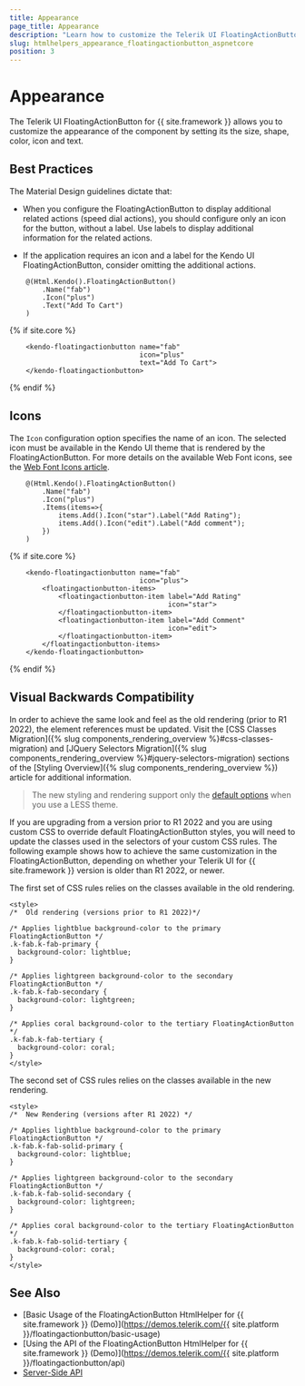 ```yaml
---
title: Appearance
page_title: Appearance
description: "Learn how to customize the Telerik UI FloatingActionButton component for {{ site.framework }} by setting its size, shape, color, icon and text."
slug: htmlhelpers_appearance_floatingactionbutton_aspnetcore
position: 3
---
```


# Appearance

The Telerik UI FloatingActionButton for {{ site.framework }} allows you to customize the appearance of the component by setting its the size, shape, color, icon and text.

## Best Practices

The Material Design guidelines dictate that:

* When you configure the FloatingActionButton to display additional related actions (speed dial actions), you should configure only an icon for the button, without a label. Use labels to display additional information for the related actions.

* If the application requires an icon and a label for the Kendo UI FloatingActionButton, consider omitting the additional actions.

```HtmlHelper
    @(Html.Kendo().FloatingActionButton()
        .Name("fab")
        .Icon("plus")
        .Text("Add To Cart")
    )
```
{% if site.core %}
```TagHelper
    <kendo-floatingactionbutton name="fab"
                                icon="plus"
                                text="Add To Cart">
    </kendo-floatingactionbutton>
```
{% endif %}
## Icons

The `Icon` configuration option specifies the name of an icon. The selected icon must be available in the Kendo UI theme that is rendered by the FloatingActionButton. For more details on the available Web Font icons, see the [Web Font Icons article](https://docs.telerik.com/kendo-ui/styles-and-layout/icons-web).

```Razor
    @(Html.Kendo().FloatingActionButton()
        .Name("fab")
        .Icon("plus")
        .Items(items=>{
            items.Add().Icon("star").Label("Add Rating");
            items.Add().Icon("edit").Label("Add comment");
        })
    )
```
{% if site.core %}
```TagHelper
    <kendo-floatingactionbutton name="fab"
                                icon="plus">
        <floatingactionbutton-items>
            <floatingactionbutton-item label="Add Rating" 
                                       icon="star">
            </floatingactionbutton-item>
            <floatingactionbutton-item label="Add Comment" 
                                       icon="edit">
            </floatingactionbutton-item>
        </floatingactionbutton-items>
    </kendo-floatingactionbutton>
```
{% endif %}

## Visual Backwards Compatibility

In order to achieve the same look and feel as the old rendering (prior to R1 2022), the element references must be updated. Visit the [CSS Classes Migration]({% slug components_rendering_overview %}#css-classes-migration) and [JQuery Selectors Migration]({% slug components_rendering_overview %}#jquery-selectors-migration) sections of the [Styling Overview]({% slug components_rendering_overview %}) article for additional information.

> The new styling and rendering support only the [default options](#options) when you use a LESS theme.

If you are upgrading from a version prior to R1 2022 and you are using custom CSS to override default FloatingActionButton styles, you will need to update the classes used in the selectors of your custom CSS rules. The following example shows how to achieve the same customization in the FloatingActionButton, depending on whether your Telerik UI for {{ site.framework }} version is older than R1 2022, or newer. 

The first set of CSS rules relies on the classes available in the old rendering.

```
<style>
/*  Old rendering (versions prior to R1 2022)*/ 

/* Applies lightblue background-color to the primary FloatingActionButton */
.k-fab.k-fab-primary { 
  background-color: lightblue;
}

/* Applies lightgreen background-color to the secondary FloatingActionButton */
.k-fab.k-fab-secondary { 
  background-color: lightgreen;
}

/* Applies coral background-color to the tertiary FloatingActionButton */
.k-fab.k-fab-tertiary { 
  background-color: coral;
}
</style>
```

The second set of CSS rules relies on the classes available in the new rendering.

```
<style>
/*  New Rendering (versions after R1 2022) */   
      
/* Applies lightblue background-color to the primary FloatingActionButton */
.k-fab.k-fab-solid-primary { 
  background-color: lightblue;
}

/* Applies lightgreen background-color to the secondary FloatingActionButton */
.k-fab.k-fab-solid-secondary { 
  background-color: lightgreen;
}

/* Applies coral background-color to the tertiary FloatingActionButton */
.k-fab.k-fab-solid-tertiary { 
  background-color: coral;
}
</style>
```

## See Also

* [Basic Usage of the FloatingActionButton HtmlHelper for {{ site.framework }} (Demo)](https://demos.telerik.com/{{ site.platform }}/floatingactionbutton/basic-usage)
* [Using the API of the FloatingActionButton HtmlHelper for {{ site.framework }} (Demo)](https://demos.telerik.com/{{ site.platform }}/floatingactionbutton/api)
* [Server-Side API](/api/floatingactionbutton)
